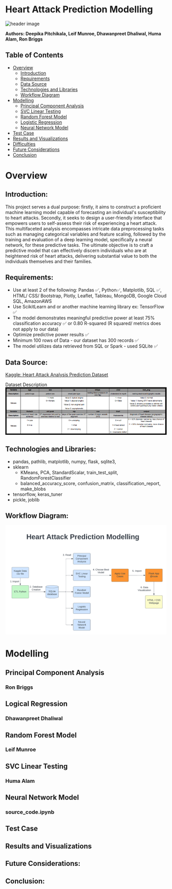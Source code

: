 # Heart Attack Prediction Modelling

![header image](https://th.bing.com/th/id/OIG.eGvxvsFQ.HmPQV6DOoy5?pid=ImgGn)

**Authors: Deepika Pitchikala, Leif Munroe, Dhawanpreet Dhaliwal, Huma Alam, Ron Briggs**

## Table of Contents

- [Overview](#overview)
  - [Introduction](#introduction)
  - [Requirements](#requirements)
  - [Data Source](#data-source)
  - [Technologies and Libraries](#technologies-and-libraries)
  - [Workflow Diagram](#workflow-diagram)
- [Modelling](#modelling)
  - [Principal Component Analysis](#principal-component-analysis)
  - [SVC Linear Testing](#SVC-linear-testing)
  - [Random Forest Model](#random-forest-model)
  - [Logistic Regression](#Logistic-Regression)
  - [Neural Network Model](#neural-network-model)
- [Test Case](#test-case)
- [Results and Visualizations](#Results-and-Visualizations)
- [Difficulties](#difficulties)
- [Future Considerations](#Future-Considerations)
- [Conclusion](#conclusion)

# Overview

## Introduction:

This project serves a dual purpose: firstly, it aims to construct a proficient machine learning model capable of forecasting an individual's susceptibility to heart attacks. Secondly, it seeks to design a user-friendly interface that empowers users to self-assess their risk of experiencing a heart attack. This multifaceted analysis encompasses intricate data preprocessing tasks such as managing categorical variables and feature scaling, followed by the training and evaluation of a deep learning model, specifically a neural network, for these predictive tasks. The ultimate objective is to craft a predictive model that can effectively discern individuals who are at heightened risk of heart attacks, delivering substantial value to both the individuals themselves and their families.

## Requirements:
- Use at least 2 of the following: Pandas ✅, Python✅, Matplotlib, SQL ✅, HTML/ CSS/ Bootstrap, Plotly, Leaflet, Tableau, MongoDB, Google Cloud SQL, AmazonAWS
- Use ScikitLearn and or another machine learning library ex: TensorFlow ✅
- The model demonstrates meaningful predictive power at least 75% classification accuracy ✅ or 0.80 R-squared (R squared/ metrics does not apply to our data)
- Optimize predictive power results ✅
- Minimum 100 rows of Data  - our dataset has 300 records ✅
- The model utilizes data retrieved from SQL or Spark - used SQLite ✅

## Data Source:

[Kaggle: Heart Attack Analysis Prediction Dataset](https://www.kaggle.com/datasets/rashikrahmanpritom/heart-attack-analysis-prediction-dataset?resource=download&page=2)

Dataset Description
![image](https://github.com/Deepika-GH/Project-4-HeartAttack_Analysis_Prediction/blob/main/Visuals/Dataset%20Description.png)

## Technologies and Libraries:
- pandas, pathlib, matplotlib, numpy, flask, sqlite3, 
- sklearn
  - KMeans, PCA, StandardScalar, train_test_split, RandomForestClassifier
  - balanced_accuracy_score, confusion_matrix, classification_report, make_blobs
- tensorflow, keras_tuner
- pickle, joblib

## Workflow Diagram:
![image](https://github.com/Deepika-GH/Project-4-HeartAttack_Analysis_Prediction/blob/main/Visuals/Workflow%20Diagram.png)

# Modelling

## Principal Component Analysis
### Ron Briggs

## Logical Regression
### Dhawanpreet Dhaliwal

## Random Forest Model
### Leif Munroe

## SVC Linear Testing
### Huma Alam

## Neural Network Model
### source_code.ipynb


## Test Case

## Results and Visualizations

## Future Considerations:

## Conclusion:




